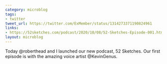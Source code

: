 ```yaml
---
category: microblog
tags:
- twitter
tweet_url: https://twitter.com/ExMember/status/1314273371190824961
links:
- https://52sketches.com/podcast/2020/10/08/52-Sketches-Episode-001.html
layout: microblog
---
```

Today @roberthead and I launched our new podcast, 52 Sketches. Our first episode is with the amazing voice artist @KevinGenus.
